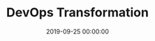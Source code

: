 ---
title: 'DevOps Transformation'
description: 'Under the banner of the Apollo program, ABN AMRO teams are working on their transformation to DevOps. In this session you will be given practical tools on how to make the DevOps transformation a success (on an individual and team level).'
conference: 'Smarter Together, ABN AMRO, Eneco and VGZ'
type: 'workshop'
location: 'Amsterdam, The Netherlands'
website: 'https://www.cooperatievgz.nl/cooperatie-vgz/over-ons/agile-event-smarter-together'
date: 2019-09-25 00:00:00
featured_image: 'images/speaking/2019-09-25-smarter-together-abn-amro-eneco-vgz-devops-transformation.webp'
---